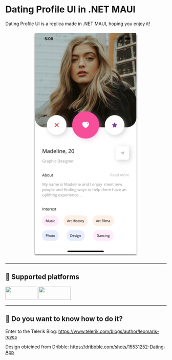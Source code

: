 
 # Dating Profile UI in .NET MAUI

<p>Dating Profile UI is a replica made in .NET MAUI, hoping you enjoy it!</p>

<p align="center">
<img src="https://github.com/LeomarisReyes/DatingProfileUI/blob/main/Images/DatingProfileUI.png" title="Dating Profile UI in .NET MAUI"/>
</p>

<hr />

## 📱  Supported platforms
<a target="_blank"><img src="https://img.shields.io/badge/-Android-%239fc137" height="41" width="100"></a>
<a target="_blank"><img src="https://img.shields.io/badge/-iOS-%23f8f8f8" height="41" width="100"></a>

<hr />

## 📒  Do you want to know how to do it?
<p> Enter to the Telerik Blog: <a href="https://www.telerik.com/blogs/author/leomaris-reyes" Target="_blank">https://www.telerik.com/blogs/author/leomaris-reyes</a></p>
<p> Design obteined from Dribble:  <a href="https://dribbble.com/shots/15531252-Dating-App" Target="_blank">https://dribbble.com/shots/15531252-Dating-App</a></p>
